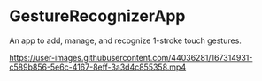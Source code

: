 # GestureRecognizerApp
An app to add, manage, and recognize 1-stroke touch gestures.


https://user-images.githubusercontent.com/44036281/167314931-c589b856-5e6c-4167-8eff-3a3d4c855358.mp4

